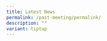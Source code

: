 ```yaml
---
title: Latest News
permalink: /past-meeting/permalink/
description: ""
variant: tiptap
---
```

<p></p>
<p></p>